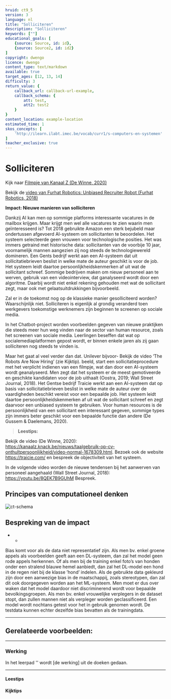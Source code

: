 ```yaml
---
hruid: ct9_5
version: 3
language: nl
title: "Solliciteren"
description: "Solliciteren"
keywords: [""]
educational_goals: [
    {source: Source, id: id}, 
    {source: Source2, id: id2}
]
copyright: dwengo
licence: dwengo
content_type: text/markdown
available: true
target_ages: [12, 13, 14]
difficulty: 3
return_value: {
    callback_url: callback-url-example,
    callback_schema: {
        att: test,
        att2: test2
    }
}
content_location: example-location
estimated_time: 1
skos_concepts: [
    'http://ilearn.ilabt.imec.be/vocab/curr1/s-computers-en-systemen'
]
teacher_exclusive: true
---
```


# Solliciteren

Kijk naar [Filmpje van Kanaal Z (De Winne, 2020)](https://kanaalz.knack.be/nieuws/taalgebruik-op-cv-onthultpersoonlijkheid/video-normal-1678309.html)


Bekijk de [video van Furhat Robotics: Unbiased Recruiter Robot (Furhat Robotics, 2018)](https://youtu.be/rPKrdxiEkQ0)



**Impact: Nieuwe manieren van solliciteren**<br>

Dankzij AI kan men op sommige platforms interessante vacatures in de mailbox krijgen. Maar krijgt men
wel alle vacatures te zien waarin men geïnteresseerd
is? Tot 2018 gebruikte Amazon een sterk bejubeld maar
ondertussen afgevoerd AI-systeem om sollicitanten te
beoordelen. Het systeem selecteerde geen vrouwen
voor technologische posities. Het was immers getraind
met historische data: sollicitanten van de voorbije 10
jaar, voornamelijk mannen aangezien zij nog steeds de
technologiewereld domineren. Een Gents bedrijf werkt
aan een AI-systeem dat uit sollicitatiebrieven beslist in
welke mate de auteur geschikt is voor de job. Het systeem leidt daartoe persoonlijkheidskenmerken af uit wat
de sollicitant schreef. Sommige bedrijven maken om
nieuw personeel aan te werven, gebruik van een videointerview, dat ganalyseerd wordt door een algoritme.
Daarbij wordt niet enkel rekening gehouden met wat
de sollicitant zegt, maar ook met gelaatsuitdrukkingen
bijvoorbeeld.

Zal er in de toekomst nog op de klassieke manier gesolliciteerd worden? Waarschijnlijk niet. Solliciteren is
eigenlijk al grondig veranderd toen werkgevers toekomstige werknemers zijn beginnen te screenen op sociale
media.

In het Chatbot-project worden voorbeelden gegeven van nieuwe praktijken die steeds
meer hun weg vinden naar de sector van human resource, zoals het screenen van
sociale media. Leerlingen beseffen dat wat op socialemediaplatformen gepost wordt, er
binnen enkele jaren als zij gaan solliciteren nog steeds te vinden is.

Maar het gaat al veel verder dan dat. Unilever bijvoor- Bekijk de video ‘The Robots Are
Now Hiring’ (zie Kijktip). beeld, start een sollicitatieprocedure met het verplicht
indienen van een filmpje, wat dan door een AI-systeem
wordt geanalyseerd. Men zegt dat het systeem er de
meest gemotiveerde en geschikte kandidaten voor de
job uithaalt (Oostra, 2019; Wall Street Journal, 2018).
Het Gentse bedrijf Traicie werkt aan een AI-systeem
dat op basis van sollicitatiebrieven beslist in welke mate
de auteur over de vaardigheden beschikt vereist voor
een bepaalde job. Het systeem leidt daartoe persoonlijkheidskenmerken af uit wat de sollicitant schreef en
zegt daarvoor een unbiased systeem te gebruiken.
Voor human resources is de persoonlijkheid van een
sollicitant een interessant gegeven, sommige types zijn
immers beter geschikt voor een bepaalde functie dan
andere (De Gussem & Daelemans, 2020).

> **Leestips:**<br>



Bekijk de video (De Winne, 2020):
https://kanaalz.knack.be/nieuws/taalgebruik-op-cv-onthultpersoonlijkheid/video-normal-1678309.html.
Bezoek ook de website https://traicie.com/ en bespreek de objectiviteit
van het systeem.

In de volgende video worden de nieuwe tendensen bij het aanwerven van
personeel aangehaald (Wall Street Journal, 2018):
https://youtu.be/8QEK7B9GUhM
Bespreek.

## Principes van computationeel denken

![ct-schema](@learning-object/m_ct_impact_5/nl/3)
 
## Bespreking van de impact

-  
    - 


Bias komt voor als de data niet representatief zijn. Als men bv. enkel groene
appels als voorbeelden geeft aan een DL-systeem, dan zal het model geen
rode appels herkennen. Of als men bij de training enkel foto’s van honden
onder een stralend blauwe hemel aanbiedt, dan zal het DL-model een hond in
de regen niet bij de klasse ’hond’ indelen. Als de gebruikte data gekleurd zijn
door een aanwezige bias in de maatschappij, zoals stereotypen, dan zal dit ook
doorgegeven worden aan het ML-systeem. Men moet er dus over waken dat
het model daardoor niet discriminerend wordt voor bepaalde bevolkingsgroepen.
Als men bv. enkel vrouwelijke verplegers in de dataset stopt, dan zullen mannen
niet als verpleger worden geclassificeerd. Een model wordt nochtans getest
voor het in gebruik genomen wordt. De testdata kunnen echter dezelfde bias
bevatten als de trainingdata.

-------------------------------
## Gerelateerde voorbeelden: 

-----------------------------
### Werking 
In het leerpad '' wordt [de werking] uit de doeken gedaan.

-----------------------------
#### Leestips



#### Kijktips
